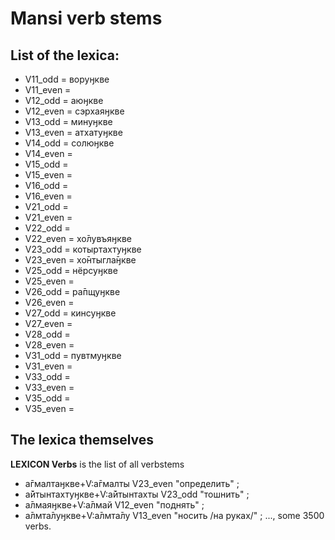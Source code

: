 # Mansi verb stems

## List of the lexica:

* V11_odd  =  воруӈкве
* V11_even =
* V12_odd  =  аюӈкве
* V12_even =  сэрхаяӈкве
* V13_odd  =  минуӈкве
* V13_even =  атхатуӈкве
* V14_odd  =  солюӈкве
* V14_even =
* V15_odd  =
* V15_even =
* V16_odd  =
* V16_even =
* V21_odd  =
* V21_even =
* V22_odd  =
* V22_even =  хо̄лувъяӈкве
* V23_odd  =  котыртахтуӈкве
* V23_even =  хо̄нтыгла̄ӈкве
* V25_odd  =  нёрсуӈкве
* V25_even =
* V26_odd  =  ра̄пщуӈкве
* V26_even =
* V27_odd  =  кинсуӈкве
* V27_even =
* V28_odd  =
* V28_even =
* V31_odd  =  пувтмуӈкве
* V31_even =
* V33_odd  =
* V33_even =
* V35_odd  =
* V35_even =


## The lexica themselves


**LEXICON Verbs** is the list of all verbstems





 * а̄гмалтаӈкве+V:а̄гмалты V23_even "определить" ; 
 * а̄йтынтахтуӈкве+V:а̄йтынтахты V23_odd "тошнить" ;
 * а̄лмаяӈкве+V:а̄лмай V12_even "поднять" ;
 * а̄лмта̄луӈкве+V:а̄лмта̄лу V13_even "носить /на руках/" ;
..., some 3500 verbs.
